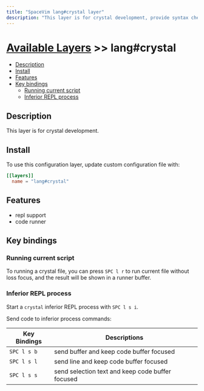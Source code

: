 ```yaml
---
title: "SpaceVim lang#crystal layer"
description: "This layer is for crystal development, provide syntax checking, code runner and repl support for crystal file."
---
```


# [Available Layers](../../) >> lang#crystal

<!-- vim-markdown-toc GFM -->

- [Description](#description)
- [Install](#install)
- [Features](#features)
- [Key bindings](#key-bindings)
  - [Running current script](#running-current-script)
  - [Inferior REPL process](#inferior-repl-process)

<!-- vim-markdown-toc -->

## Description

This layer is for crystal development.

## Install

To use this configuration layer, update custom configuration file with:

```toml
[[layers]]
  name = "lang#crystal"
```
## Features

- repl support
- code runner

## Key bindings

### Running current script

To running a crystal file, you can press `SPC l r` to run current file without loss focus, and the result will be shown in a runner buffer.

### Inferior REPL process

Start a `crystal` inferior REPL process with `SPC l s i`.

Send code to inferior process commands:

| Key Bindings | Descriptions                                     |
| ------------ | ------------------------------------------------ |
| `SPC l s b`  | send buffer and keep code buffer focused         |
| `SPC l s l`  | send line and keep code buffer focused           |
| `SPC l s s`  | send selection text and keep code buffer focused |


